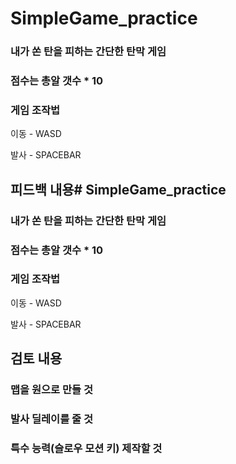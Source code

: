 # SimpleGame_practice

### 내가 쏜 탄을 피하는 간단한 탄막 게임 
### 점수는 총알 갯수 * 10
### 게임 조작법

이동 - WASD

발사 - SPACEBAR

## 피드백 내용# SimpleGame_practice

### 내가 쏜 탄을 피하는 간단한 탄막 게임 
### 점수는 총알 갯수 * 10
### 게임 조작법

이동 - WASD

발사 - SPACEBAR

## 검토 내용
### 맵을 원으로 만들 것
### 발사 딜레이를 줄 것
### 특수 능력(슬로우 모션 키) 제작할 것
